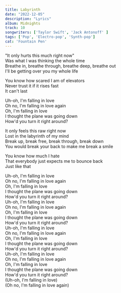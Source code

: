 ```yaml
---
title: Labyrinth
date: "2022-12-05"
description: "Lyrics"
album: Midnights
track: 10
songwriters: ['Taylor Swift', 'Jack Antonoff' ]
tags: ['Pop', 'Electro-pop', 'Synth-pop']
cat: 'Fountain Pen'
---
```

<p className="verse-one">
"It only hurts this much right now" <br />
Was what I was thinking the whole time <br />
Breathe in, breathe through, breathe deep, breathe out <br />
I'll be getting over you my whole life  <br />
</p>
<p className="pre-chorus">
You know how scared I am of elevators <br />
Never trust it if it rises fast <br />
It can't last <br />
</p>
<p className="chorus">
Uh-oh, I'm falling in love <br />
Oh no, I'm falling in love again <br />
Oh, I'm falling in love <br />
I thought the plane was going down <br />
How'd you turn it right around? <br />
</p>
<p className="verse-two">
It only feels this raw right now <br />
Lost in the labyrinth of my mind <br />
Break up, break free, break through, break down <br />
You would break your back to make me break a smile <br />
</p>
<p className="pre-chorus">
You know how much I hate <br />
That everybody just expects me to bounce back <br />
Just like that <br />
</p>
<p className="chorus">
Uh-oh, I'm falling in love <br />
Oh no, I'm falling in love again <br />
Oh, I'm falling in love <br />
I thought the plane was going down <br />
How'd you turn it right around? <br />
Uh-oh, I'm falling in love <br />
Oh no, I'm falling in love again <br />
Oh, I'm falling in love <br />
I thought the plane was going down <br />
How'd you turn it right around? <br />
Uh-oh, I'm falling in love <br />
Oh no, I'm falling in love again <br />
Oh, I'm falling in love <br />
I thought the plane was going down <br />
How'd you turn it right around? <br />
Uh-oh, I'm falling in love <br />
Oh no, I'm falling in love again <br />
Oh, I'm falling in love <br />
I thought the plane was going down <br />
How'd you turn it right around? <br />
(Uh-oh, I'm falling in love) <br />
(Oh no, I'm falling in love again) <br />
</p>

